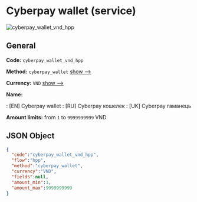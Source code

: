 
# Сyberpay wallet (service) 
![cyberpay_wallet_vnd_hpp](https://static.openfintech.io/payment_methods/cyberpay_wallet_vnd_hpp/logo.svg?w=400&c=v0.59.26#w200)  

## General 
 
**Code:** `cyberpay_wallet_vnd_hpp` 
 
**Method:** `cyberpay_wallet` 
 [show -->](/payment-methods/cyberpay_wallet/) 
 
**Currency:** `VND` [show -->](/currencies/VND/) 
 
**Name:** 
 
:	[EN] Сyberpay wallet 
:	[RU] Сyberpay кошелек 
:	[UK] Сyberpay гаманець 
 
**Amount limits:** from `1` to `9999999999` VND 

## JSON Object 

```json
{
  "code":"cyberpay_wallet_vnd_hpp",
  "flow":"hpp",
  "method":"cyberpay_wallet",
  "currency":"VND",
  "fields":null,
  "amount_min":1,
  "amount_max":9999999999
}
```  
